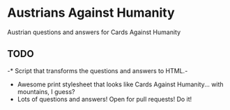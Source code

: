 # Austrians Against Humanity

Austrian questions and answers for Cards Against Humanity

## TODO
-* Script that transforms the questions and answers to HTML.-
* Awesome print stylesheet that looks like Cards Against Humanity... with mountains, I guess?
* Lots of questions and answers! Open for pull requests! Do it!

